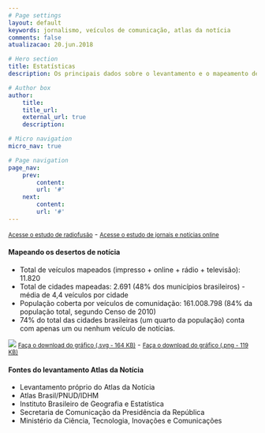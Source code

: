 ```yaml
---
# Page settings
layout: default
keywords: jornalismo, veículos de comunicação, atlas da notícia
comments: false
atualizacao: 20.jun.2018

# Hero section
title: Estatísticas
description: Os principais dados sobre o levantamento e o mapeamento de veículos de comunicação e jornalismo no Brasil

# Author box
author:
    title:
    title_url:
    external_url: true
    description:

# Micro navigation
micro_nav: true

# Page navigation
page_nav:
    prev:
        content:
        url: '#'
    next:
        content:
        url: '#'
---
```


<small>[Acesse o estudo de radiofusão](../radiodifusao)</small> -
<small>[Acesse o estudo de jornais e notícias online](../jornais-online)</small>

#### Mapeando os desertos de notícia

- Total de veículos mapeados (impresso + online + rádio + televisão): 11.820
- Total de cidades mapeadas: 2.691 (48% dos municípios brasileiros) - média de 4,4 veículos por cidade
- População coberta por veículos de comunidação: 161.008.798 (84% da população total, segundo Censo de 2010)
- 74% do total das cidades brasileiras (um quarto da população) conta com apenas um ou nenhum veículo de notícias.

![](../graficos/total_jornal_online_radio_tv.svg)
<small><a id="download" href="../graficos/total_jornal_online_radio_tv.svg" download="atlas_totais.svg">Faça o download do gráfico (.svg - 164 KB)</a></small> -
<small><a id="download" href="../graficos/total_jornal_online_radio_tv.png" download="atlas_totais.png">Faça o download do gráfico (.png - 119 KB)</a></small>

#### Fontes do levantamento Atlas da Notícia
- Levantamento próprio do Atlas da Notícia
- Atlas Brasil/PNUD/IDHM
- Instituto Brasileiro de Geografia e Estatística
- Secretaria de Comunicação da Presidência da República
- Ministério da Ciência, Tecnologia, Inovações e Comunicações
